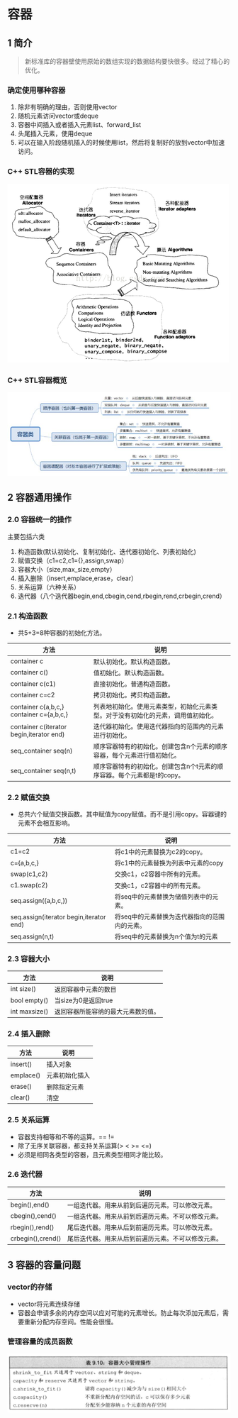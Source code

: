 # 容器

## 1 简介
> 新标准库的容器壁使用原始的数组实现的数据结构要快很多。经过了精心的优化。


### 确定使用哪种容器

1. 除非有明确的理由，否则使用vector
2. 随机元素访问vector或deque
3. 容器中间插入或者插入元素list、forward_list
4. 头尾插入元素，使用deque
5. 可以在输入阶段随机插入的时候使用list，然后将复制好的放到vector中加速访问。

### C++ STL容器的实现

![](image/2021-03-06-15-39-37.png)

### C++ STL容器概览

![](image/2021-03-06-15-41-19.png)

## 2 容器通用操作
### 2.0 容器统一的操作

<!-- ![](image/2021-03-05-20-17-45.png) -->
<!-- ![](image/2021-03-05-20-17-55.png) -->

主要包括六类
1. 构造函数(默认初始化、复制初始化、迭代器初始化、列表初始化)
2. 赋值交换（c1=c2,c1={},assign,swap）
3. 容器大小（size,max_size,empty）
4. 插入删除（insert,emplace,erase，clear）
5. 关系运算（六种关系）
6. 迭代器（八个迭代器begin,end,cbegin,cend,rbegin,rend,crbegin,crend）

### 2.1 构造函数

* 共5+3=8种容器的初始化方法。

方法|说明
|----|----|
container c| 默认初始化。默认构造函数。
container c()|值初始化。默认构造函数。
container c(c1)| 直接初始化。普通构造函数。
container c=c2 | 拷贝初始化。拷贝构造函数。
container c{a,b,c,}  container c={a,b,c,}|列表地初始化。使用元素类型，初始化元素类型。对于没有初始化的元素，调用值初始化。
container c(iterator begin,iterator end)| 迭代器初始化。使用迭代器指向的范围内的元素进行初始化。
seq_container seq(n)| 顺序容器特有的初始化。创建包含n个元素的顺序容器，每个元素进行值初始化。
seq_container seq(n,t)| 顺序容器特有的初始化。创建包含n个t元素的顺序容器。每个元素都是t的copy。


<!-- ![](image/2021-03-05-20-26-48.png) -->

### 2.2 赋值交换

* 总共六个赋值交换函数。其中赋值为copy赋值。而不是引用copy。容器键的元素不会相互影响。


方法|说明
|-----|-----|
c1=c2 | 将c1中的元素替换为c2的copy。
c={a,b,c,} | 将c1中的元素替换为列表中元素的copy
swap(c1,c2) | 交换c1，c2容器中所有的元素。
c1.swap(c2) | 交换c1，c2容器中的所有元素。
seq.assign({a,b,c,})| 将seq中的元素替换为储值列表中的元素。
seq.assign(iterator begin,iterator end) | 将seq中的元素替换为迭代器指向的范围内的元素。
seq.assign(n,t) | 将seq中的元素替换为n个值为t的元素


<!-- ![](image/2021-03-05-20-29-29.png) -->


### 2.3 容器大小

方法|说明
|----|---|
int size() | 返回容器中元素的数目
bool empty()|当size为0是返回true
int maxsize()|返回容器所能容纳的最大元素数的值。

### 2.4 插入删除

方法 | 说明
|---|---|
insert()|插入对象
emplace()|元素初始化插入
erase()|删除指定元素
clear()|清空

### 2.5 关系运算

* 容器支持相等和不等的运算。==  !=
* 除了无序关联容器，都支持关系运算(> < >= <=)
* 必须是相同各类型的容器，且元素类型相同才能比较。

### 2.6 迭代器
方法|说明
|----|---|
begin(),end()|一组迭代器。用来从前到后遍历元素。可以修改元素。
cbegin(),cend()|一组迭代器。用来从前到后遍历元素。不可以修改元素。
rbegin(),rend()|尾后迭代器。用来从后到前遍历元素。可以修改元素。
crbegin(),crend()|尾后迭代器。用来从后到前遍历元素。不可以修改元素。

## 3 容器的容量问题

### vector的存储

* vector将元素连续存储
* 容器会申请多余的内存空间以应对可能的元素增长。防止每次添加元素后，需要重新分配内存空间。性能会很慢。

### 管理容量的成员函数

![](image/2021-03-05-21-13-26.png)

